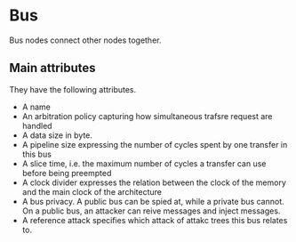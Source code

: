 # Bus

Bus nodes connect other nodes together.

## Main attributes

They have the following attributes.

- A name
- An arbitration policy capturing how simultaneous trafsre request are handled
- A data size in byte.
- A pipeline size expressing the number of cycles spent by one transfer in this bus
- A slice time, i.e. the maximum number of cycles a transfer can use before being preempted
- A clock divider expresses the relation between the clock of the memory and the main clock of the architecture
- A bus privacy. A public bus can be spied at, while a private bus cannot. On a public bus, an attacker can reive messages and inject messages.
- A reference attack specifies which attack of attakc trees this bus relates to.
